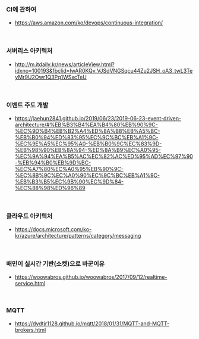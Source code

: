 ### CI에 관하여
  - <https://aws.amazon.com/ko/devops/continuous-integration/>


&nbsp;
&nbsp;

### 서버리스 아키텍처
  - <http://m.itdaily.kr/news/articleView.html?idxno=100193&fbclid=IwAR0KQv_VJSdVNGSqcu44Zu2JSH_oA3_twL3TeyMr9U2Owr1Q3Pq1WSxcTeU>
  

&nbsp;
&nbsp;
  
### 이벤트 주도 개발
  - <https://jaehun2841.github.io/2019/06/23/2019-06-23-event-driven-architecture/#%EB%B3%B4%EA%B4%80%EB%90%9C-%EC%9D%B4%EB%B2%A4%ED%8A%B8%EB%A5%BC-%EB%B0%94%ED%83%95%EC%9C%BC%EB%A1%9C-%EC%9E%A5%EC%95%A0-%EB%B0%9C%EC%83%9D-%EB%98%90%EB%8A%94-%ED%8A%B9%EC%A0%95-%EC%9A%94%EA%B5%AC%EC%82%AC%ED%95%AD%EC%97%90-%EB%94%B0%EB%9D%BC-%EC%A7%80%EC%A0%95%EB%90%9C-%EC%8B%9C%EC%A0%90%EC%9C%BC%EB%A1%9C-%EB%B3%B5%EC%9B%90%EC%9D%84-%EC%88%98%ED%96%89>
  
  
&nbsp;
&nbsp;


### 클라우드 아키텍처
  - <https://docs.microsoft.com/ko-kr/azure/architecture/patterns/category/messaging>

&nbsp;
&nbsp;


### 배민이 실시간 기반(소켓)으로 바꾼이유
  - <https://woowabros.github.io/woowabros/2017/09/12/realtime-service.html>
  
&nbsp;
&nbsp;
  
### MQTT
  - <https://dydtjr1128.github.io/mqtt/2018/01/31/MQTT-and-MQTT-brokers.html>
